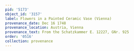 ```yaml
---
pid: '5173'
object_id: '3157'
label: Flowers in a Painted Ceramic Vase (Vienna)
provenance_date: Dec 16 1748
provenance_location: Austria, Vienna
provenance_text: From the Schatzkammer E. 12227, GNr. 925
order: '0516'
collection: provenance
---
```


